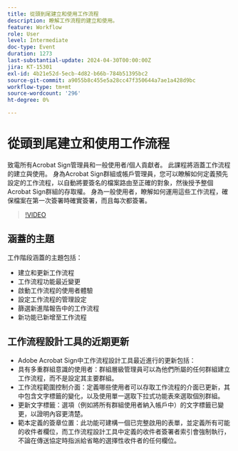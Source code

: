 ```yaml
---
title: 從頭到尾建立和使用工作流程
description: 瞭解工作流程的建立和使用。
feature: Workflow
role: User
level: Intermediate
doc-type: Event
duration: 1273
last-substantial-update: 2024-04-30T00:00:00Z
jira: KT-15301
exl-id: 4b21e52d-5ecb-4d82-b66b-784b51395bc2
source-git-commit: a9055b8c455e5a28cc47f350644a7ae1a428d9bc
workflow-type: tm+mt
source-wordcount: '296'
ht-degree: 0%

---
```


# 從頭到尾建立和使用工作流程

致電所有Acrobat Sign管理員和一般使用者/個人貢獻者。 此課程將涵蓋工作流程的建立與使用。 身為Acrobat Sign群組或帳戶管理員，您可以瞭解如何定義預先設定的工作流程，以自動將要簽名的檔案路由至正確的對象，然後授予整個Acrobat Sign群組的存取權。 身為一般使用者，瞭解如何運用這些工作流程，確保檔案在第一次簽署時確實簽署，而且每次都簽署。

>[!VIDEO](https://video.tv.adobe.com/v/3428192/?learn=on)

## 涵蓋的主題

工作階段涵蓋的主題包括：

* 建立和更新工作流程
* 工作流程功能最近變更
* 啟動工作流程的使用者體驗
* 設定工作流程的管理設定
* 篩選新進階報告中的工作流程
* 新功能已新增至工作流程

## 工作流程設計工具的近期更新

* Adobe Acrobat Sign中工作流程設計工具最近進行的更新包括：
* 具有多重群組意識的使用者：群組層級管理員可以為他們所屬的任何群組建立工作流程，而不是設定其主要群組。
* 工作流程範圍控制介面：定義哪些使用者可以存取工作流程的介面已更新，其中包含文字標籤的變化，以及使用單一選取下拉式功能表來選取個別群組。
* 更新文字標籤：選項（例如將所有群組使用者納入帳戶中）的文字標籤已變更，以證明內容更清楚。
* 範本定義的簽章位置：此功能可建構一個已完整啟用的表單，並定義所有可能的收件者欄位，而工作流程設計工具中定義的收件者簽署者索引會強制執行，不論在傳送協定時指派給省略的選擇性收件者的任何欄位。
